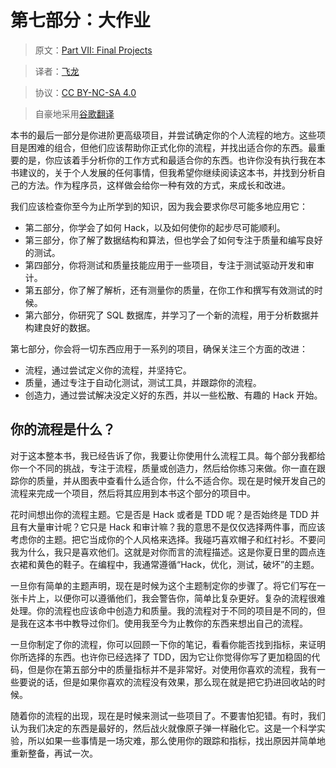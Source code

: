 # 第七部分：大作业

> 原文：[Part VII: Final Projects](https://learncodethehardway.org/more-python-book/part6.html)

> 译者：[飞龙](https://github.com/wizardforcel)

> 协议：[CC BY-NC-SA 4.0](http://creativecommons.org/licenses/by-nc-sa/4.0/)

> 自豪地采用[谷歌翻译](https://translate.google.cn/)

本书的最后一部分是你进阶更高级项目，并尝试确定你的个人流程的地方。这些项目是困难的组合，但他们应该帮助你正式化你的流程，并找出适合你的东西。最重要的是，你应该着手分析你的工作方式和最适合你的东西。也许你没有执行我在本书建议的，关于个人发展的任何事情，但我希望你继续阅读这本书，并找到分析自己的方法。作为程序员，这样做会给你一种有效的方式，来成长和改进。

我们应该检查你至今为止所学到的知识，因为我会要求你尽可能多地应用它：

+   第二部分，你学会了如何 Hack，以及如何使你的起步尽可能顺利。
+   第三部分，你了解了数据结构和算法，但也学会了如何专注于质量和编写良好的测试。
+   第四部分，你将测试和质量技能应用于一些项目，专注于测试驱动开发和审计。
+   第五部分，你了解了解析，还有测量你的质量，在你工作和撰写有效测试的时候。
+   第六部分，你研究了 SQL 数据库，并学习了一个新的流程，用于分析数据并构建良好的数据。

第七部分，你会将一切东西应用于一系列的项目，确保关注三个方面的改进：

+   流程，通过尝试定义你的流程，并坚持它。
+   质量，通过专注于自动化测试，测试工具，并跟踪你的流程。
+   创造力，通过尝试解决没定义好的东西，并以一些松散、有趣的 Hack 开始。

## 你的流程是什么？

对于这本整本书，我已经告诉了你，我要让你使用什么流程工具。每个部分我都给你一个不同的挑战，专注于流程，质量或创造力，然后给你练习来做。你一直在跟踪你的质量，并从图表中查看什么适合你，什么不适合你。现在是时候开发自己的流程来完成一个项目，然后将其应用到本书这个部分的项目中。

花时间想出你的流程主题。它是否是 Hack 或者是 TDD 呢？是否始终是 TDD 并且有大量审计呢？它只是 Hack 和审计嘛？我的意思不是仅仅选择两件事，而应该考虑你的主题。把它当成你的个人风格来选择。我碰巧喜欢帽子和红衬衫。不要问我为什么，我只是喜欢他们。这就是对你而言的流程描述。这是你夏日里的圆点连衣裙和黄色的鞋子。在编程中，我通常遵循“Hack，优化，测试，破坏”的主题。

一旦你有简单的主题声明，现在是时候为这个主题制定你的步骤了。将它们写在一张卡片上，以便你可以遵循他们，我会警告你，简单比复杂更好。复杂的流程很难处理。你的流程也应该命中创造力和质量。我的流程对于不同的项目是不同的，但是我在这本书中教导过你们。使用我至今为止教你的东西来想出自己的流程。

一旦你制定了你的流程，你可以回顾一下你的笔记，看看你能否找到指标，来证明你所选择的东西。也许你已经选择了 TDD，因为它让你觉得你写了更加稳固的代码，但是你在第五部分中的质量指标并不是非常好。对使用你喜欢的流程，我有一些要说的话，但是如果你喜欢的流程没有效果，那么现在就是把它扔进回收站的时候。

随着你的流程的出现，现在是时候来测试一些项目了。不要害怕犯错。有时，我们认为我们决定的东西是最好的，然后战火就像原子弹一样融化它。这是一个科学实验，所以如果一些事情是一场灾难，那么使用你的跟踪和指标，找出原因并简单地重新整备，再试一次。
